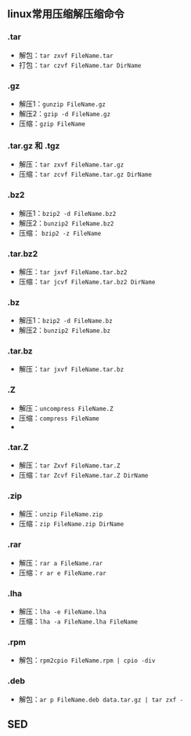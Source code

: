 ## linux常用压缩解压缩命令 ##

### .tar ###
- 解包：`tar zxvf FileName.tar`
- 打包：`tar czvf FileName.tar DirName`

### .gz ###
- 解压1：`gunzip FileName.gz`
- 解压2：`gzip -d FileName.gz`
- 压缩：`gzip FileName`

### .tar.gz 和 .tgz ###
- 解压：`tar zxvf FileName.tar.gz`
- 压缩：`tar zcvf FileName.tar.gz DirName`

### .bz2 ###
- 解压1：`bzip2 -d FileName.bz2`
- 解压2：`bunzip2 FileName.bz2`
- 压缩： `bzip2 -z FileName`

### .tar.bz2 ###
- 解压：`tar jxvf FileName.tar.bz2`
- 压缩：`tar jcvf FileName.tar.bz2 DirName`

### .bz ###
- 解压1：`bzip2 -d FileName.bz`
- 解压2：`bunzip2 FileName.bz`

### .tar.bz ###
- 解压：`tar jxvf FileName.tar.bz`

### .Z ###
- 解压：`uncompress FileName.Z`
- 压缩：`compress FileName`
- 
### .tar.Z ###
- 解压：`tar Zxvf FileName.tar.Z`
- 压缩：`tar Zcvf FileName.tar.Z DirName`

### .zip ###
- 解压：`unzip FileName.zip`
- 压缩：`zip FileName.zip DirName`

### .rar ###
- 解压：`rar a FileName.rar`
- 压缩：`r ar e FileName.rar`

### .lha ###
- 解压：`lha -e FileName.lha`
- 压缩：`lha -a FileName.lha FileName`

### .rpm ###
- 解包：`rpm2cpio FileName.rpm | cpio -div`

### .deb ###
- 解包：`ar p FileName.deb data.tar.gz | tar zxf -`


## SED ##
